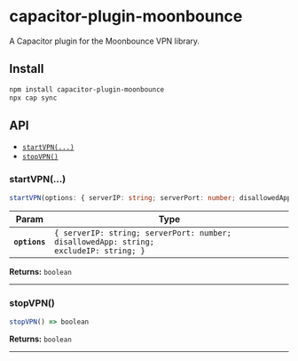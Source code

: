 # capacitor-plugin-moonbounce

A Capacitor plugin for the Moonbounce VPN library.

## Install

```bash
npm install capacitor-plugin-moonbounce
npx cap sync
```

## API

<docgen-index>

* [`startVPN(...)`](#startvpn)
* [`stopVPN()`](#stopvpn)

</docgen-index>

<docgen-api>
<!--Update the source file JSDoc comments and rerun docgen to update the docs below-->

### startVPN(...)

```typescript
startVPN(options: { serverIP: string; serverPort: number; disallowedApp: string; excludeIP: string; }) => boolean
```

| Param         | Type                                                                                             |
| ------------- | ------------------------------------------------------------------------------------------------ |
| **`options`** | <code>{ serverIP: string; serverPort: number; disallowedApp: string; excludeIP: string; }</code> |

**Returns:** <code>boolean</code>

--------------------


### stopVPN()

```typescript
stopVPN() => boolean
```

**Returns:** <code>boolean</code>

--------------------

</docgen-api>
